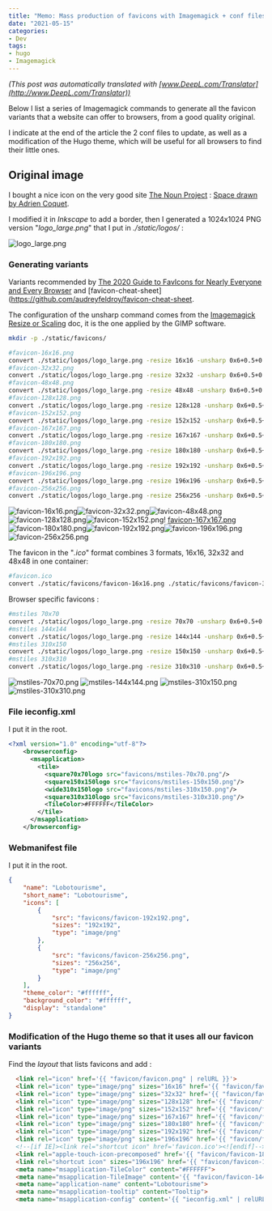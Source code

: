 ```yaml
---
title: "Memo: Mass production of favicons with Imagemagick + conf files for browsers"
date: "2021-05-15"
categories:
- Dev
tags:
- hugo
- Imagemagick
---
```


_(This post was automatically translated with [www.DeepL.com/Translator](http://www.DeepL.com/Translator))_

Below I list a series of Imagemagick commands to generate all the favicon variants that a website can offer to browsers, from a good quality original.

I indicate at the end of the article the 2 conf files to update, as well as a modification of the Hugo theme, which will be useful for all browsers to find their little ones.

<!--more-->

## Original image

I bought a nice icon on the very good site [The Noun Project](https://thenounproject.com/) : [Space drawn by Adrien Coquet](https://thenounproject.com/term/space/2217279/). 

I modified it in _Inkscape_ to add a border, then I generated a 1024x1024 PNG version "_logo_large.png_" that I put in _./static/logos/_ :

![logo_large.png](logo_large.png)


### Generating variants

Variants recommended by [The 2020 Guide to FavIcons for Nearly Everyone and Every Browser](https://www.emergeinteractive.com/insights/detail/the-essentials-of-favicons/) and [favicon-cheat-sheet](https://github.com/audreyfeldroy/favicon-cheat-sheet.

The configuration of the unsharp command comes from the [Imagemagick Resize or Scaling](https://legacy.imagemagick.org/Usage/resize/) doc, it is the one applied by the GIMP software.

```sh
mkdir -p ./static/favicons/

#favicon-16x16.png
convert ./static/logos/logo_large.png -resize 16x16 -unsharp 0x6+0.5+0 ./static/favicons/favicon-16x16.png
#favicon-32x32.png
convert ./static/logos/logo_large.png -resize 32x32 -unsharp 0x6+0.5+0 ./static/favicons/favicon-32x32.png
#favicon-48x48.png
convert ./static/logos/logo_large.png -resize 48x48 -unsharp 0x6+0.5+0 ./static/favicons/favicon-48x48.png
#favicon-128x128.png
convert ./static/logos/logo_large.png -resize 128x128 -unsharp 0x6+0.5+0 ./static/favicons/favicon-128x128.png
#favicon-152x152.png
convert ./static/logos/logo_large.png -resize 152x152 -unsharp 0x6+0.5+0 ./static/favicons/favicon-152x152.png
#favicon-167x167.png
convert ./static/logos/logo_large.png -resize 167x167 -unsharp 0x6+0.5+0 ./static/favicons/favicon-167x167.png
#favicon-180x180.png
convert ./static/logos/logo_large.png -resize 180x180 -unsharp 0x6+0.5+0 ./static/favicons/favicon-180x180.png
#favicon-192x192.png
convert ./static/logos/logo_large.png -resize 192x192 -unsharp 0x6+0.5+0 ./static/favicons/favicon-192x192.png
#favicon-196x196.png
convert ./static/logos/logo_large.png -resize 196x196 -unsharp 0x6+0.5+0 ./static/favicons/favicon-196x196.png
#favicon-256x256.png
convert ./static/logos/logo_large.png -resize 256x256 -unsharp 0x6+0.5+0 ./static/favicons/favicon-256x256.png
```



![favicon-16x16.png](favicon-16x16.png)![favicon-32x32.png](favicon-32x32.png)![favicon-48x48.png](favicon-48x48.png)![favicon-128x128.png](favicon-128x128.png)![favicon-152x152.png](favicon-152x152.png)! [favicon-167x167.png](favicon-167x167.png)![favicon-180x180.png](favicon-180x180.png)![favicon-192x192.png](favicon-192x192.png)![favicon-196x196.png](favicon-196x196.png)![favicon-256x256.png](favicon-256x256.png)


The favicon in the "_.ico_" format combines 3 formats, 16x16, 32x32 and 48x48 in one container:

```sh
#favicon.ico
convert ./static/favicons/favicon-16x16.png ./static/favicons/favicon-32x32.png ./static/favicons/favicon-48x48.png ./static/favicon.ico
```

Browser specific favicons :

```sh
#mstiles 70x70
convert ./static/logos/logo_large.png -resize 70x70 -unsharp 0x6+0.5+0 ./static/favicons/mstiles-70x70.png
#mstiles 144x144
convert ./static/logos/logo_large.png -resize 144x144 -unsharp 0x6+0.5+0 ./static/favicons/mstiles-144x144.png
#mstiles 310x150
convert ./static/logos/logo_large.png -resize 150x150 -unsharp 0x6+0.5+0  -background transparent -gravity center -extent 310x150 ./static/favicons/mstiles-310x150.png
#mstiles 310x310
convert ./static/logos/logo_large.png -resize 310x310 -unsharp 0x6+0.5+0 ./static/favicons/mstiles-310x310.png
```

![mstiles-70x70.png](mstiles-70x70.png)
![mstiles-144x144.png](mstiles-144x144.png)
![mstiles-310x150.png](mstiles-310x150.png)
![mstiles-310x310.png](mstiles-310x310.png)

### File ieconfig.xml

I put it in the root.

```xml
<?xml version="1.0" encoding="utf-8"?>
    <browserconfig>
      <msapplication>
        <tile>
          <square70x70logo src="favicons/mstiles-70x70.png"/>
          <square150x150logo src="favicons/mstiles-150x150.png"/>
          <wide310x150logo src="favicons/mstiles-310x150.png"/>
          <square310x310logo src="favicons/mstiles-310x310.png"/>
          <TileColor>#FFFFFF</TileColor>
        </tile>
      </msapplication>
    </browserconfig>
```

### Webmanifest file

I put it in the root.

```json
{
    "name": "Lobotourisme",
    "short_name": "Lobotourisme",
    "icons": [
        {
            "src": "favicons/favicon-192x192.png",
            "sizes": "192x192",
            "type": "image/png"
        },
        {
            "src": "favicons/favicon-256x256.png",
            "sizes": "256x256",
            "type": "image/png"
        }
    ],
    "theme_color": "#ffffff",
    "background_color": "#ffffff",
    "display": "standalone"
}

```


### Modification of the Hugo theme so that it uses all our favicon variants

Find the _layout_ that lists favicons and add :

```html
  <link rel="icon" href='{{ "favicon/favicon.png" | relURL }}'>
  <link rel="icon" type="image/png" sizes="16x16" href='{{ "favicon/favicon-16x16.png" | relURL }}'>
  <link rel="icon" type="image/png" sizes="32x32" href='{{ "favicon/favicon-32x32.png" | relURL }}'>
  <link rel="icon" type="image/png" sizes="128x128" href='{{ "favicon/favicon-128x128.png" | relURL }}'>
  <link rel="icon" type="image/png" sizes="152x152" href='{{ "favicon/favicon-152x152.png" | relURL }}'>
  <link rel="icon" type="image/png" sizes="167x167" href='{{ "favicon/favicon-167x167.png" | relURL }}'>
  <link rel="icon" type="image/png" sizes="180x180" href='{{ "favicon/favicon-180x180.png" | relURL }}'>
  <link rel="icon" type="image/png" sizes="192x192" href='{{ "favicon/favicon-192x192.png" | relURL }}'>
  <link rel="icon" type="image/png" sizes="196x196" href='{{ "favicon/favicon-196x196.png" | relURL }}'>
  <!--[if IE]><link rel="shortcut icon" href='favicon.ico'><![endif]-->
  <link rel="apple-touch-icon-precomposed" href='{{ "favicon/favicon-180x180.png" | relURL }}'>
  <link rel="shortcut icon" sizes="196x196" href='{{ "favicon/favicon-196x196.png" | relURL }}'>
  <meta name="msapplication-TileColor" content="#FFFFFF">
  <meta name="msapplication-TileImage" content='{{ "favicon/favicon-144x144.png" | relURL }}'>
  <meta name="application-name" content="Lobotourisme">
  <meta name="msapplication-tooltip" content="Tooltip">
  <meta name="msapplication-config" content='{{ "ieconfig.xml" | relURL }}'>
```

